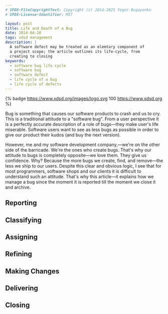 ```yaml
---
# SPDX-FileCopyrightText: Copyright (c) 2014-2025 Yegor Bugayenko
# SPDX-License-Identifier: MIT

layout: post
title: Life and Death of a Bug
date: 2014-04-20
tags: xdsd management
description: |
  A software defect may be treated as an elemtary component of
  a project scope; the article outlines its life-cycle, from
  creating to closing
keywords:
  - software bug life cycle
  - software bug
  - software defect
  - life cycle of a bug
  - life cycle of defects
---
```


{% badge https://www.xdsd.org/images/logo.svg 100 https://www.xdsd.org %}

Bug is something that causes our software products to crash and us to cry.
This is a traditional attitude to a "software bug". From a user perspective
it is a perfectly accurate description of a role of bugs&mdash;they make
user's life miserable. Software users want to see as less bugs as possible
in order to give our product their kudos (and buy the next version).

However, me and my software development company,&mdash;we're on the other side
of the barricade. We're the ones who create bugs. That's why our attitude
to bugs is completely opposite&mdash;we love them. They give us confidence.
Why? Because the more bugs we create, find, and remove&mdash;the less we ship to our users.
Despite this clear and obvious logic, I see that for most programmers,
software shops and our clients it is difficult to understand such an attitude.
That's why this article&mdash;it explains how we manage a bug since the
moment it is reported till the moment we close it and archive.

<!--more-->

## Reporting

## Classifying

## Assigning

## Refining

## Making Changes

## Delivering

## Closing
